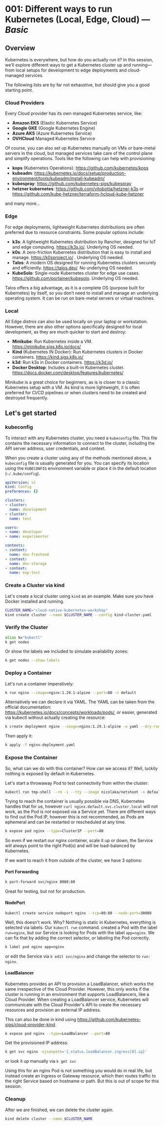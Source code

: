 # **001:** Different ways to run Kubernetes (Local, Edge, Cloud) — *Basic*

## Overview

Kubernetes is everywhere, but how do you actually run it? In this session, we’ll explore different ways to get a Kubernetes cluster up and running—from local setups for development to edge deployments and cloud-managed services.

The following lists are by far not exhaustive, but should give you a good starting point.

### Cloud Providers

Every Cloud provider has its own managed Kubernetes service, like:

* **Amazon EKS** (Elastic Kubernetes Service)
* **Google GKE** (Google Kubernetes Engine)
* **Azure AKS** (Azure Kubernetes Service)
* **OVHCloud** Managed Kubernetes Service

Of course, you can also set up Kubernetes manually on VMs or bare-metal servers in the cloud, but managed services take care of the control plane and simplify operations. Tools like the following can help with provisioning:

* **kops** (Kubernetes Operations): <https://github.com/kubernetes/kops>
* **kubeadm**: <https://kubernetes.io/docs/setup/production-environment/tools/kubeadm/install-kubeadm/>
* **kubespray**: <https://github.com/kubernetes-sigs/kubespray>
* **hetzner kubernetes**: <https://github.com/vitobotta/hetzner-k3s> or <https://github.com/kube-hetzner/terraform-hcloud-kube-hetzner>

and many more...

### Edge

For edge deployments, lightweight Kubernetes distributions are often preferred due to resource constraints. Some popular options include:

* **k3s**: A lightweight Kubernetes distribution by Rancher, designed for IoT and edge computing. <https://k3s.io/>. Underlying OS needed.
* **k0s**: A zero-friction Kubernetes distribution that is easy to install and manage. <https://k0sproject.io/> . Underlying OS needed.
* **Talos**: A modern OS designed for running Kubernetes clusters securely and efficiently. <https://talos.dev/>. No underlying OS needed.
* **KubeSolo**: Single-node Kubernetes cluster for edge use cases. <https://github.com/portainer/kubesolo>. Underlying OS needed.

Talos offers a big advantage, as it is a complete OS (purpose built for Kubernetes) by itself, so you don’t need to install and manage an underlying operating system. It can be run on bare-metal servers or virtual machines.

### Local

All Edge distros can also be used locally on your laptop or workstation. However, there are also other options specifically designed for local development, as they are much quicker to start and destroy:

* **Minikube**: Run Kubernetes inside a VM. <https://minikube.sigs.k8s.io/docs/>
* **Kind** (Kubernetes IN Docker): Run Kubernetes clusters in Docker containers. <https://kind.sigs.k8s.io/>
* **k3d**: Run k3s in Docker containers. <https://k3d.io/>
* **Docker Desktop**: Includes a built-in Kubernetes cluster. <https://docs.docker.com/desktop/features/kubernetes/>

Minikube is a great choice for beginners, as is is closer to a classic Kubernetes setup with a VM. As kind is more lightweight, it is often preferred for CI/CD pipelines or when clusters need to be created and destroyed frequently.

## Let's get started

### kubeconfig

To interact with any Kubernetes cluster, you need a `kubeconfig` file. This file contains the necessary information to connect to the cluster, including the API server address, user credentials, and context.

When you create a cluster using any of the methods mentioned above, a `kubeconfig` file is usually generated for you. You can specify its location using the `KUBECONFIG` environment variable or place it in the default location (`~/.kube/config`).

```yaml
apiVersion: v1
kind: Config
preferences: {}

clusters:
- cluster:
  name: development
- cluster:
  name: test

users:
- name: developer
- name: experimenter

contexts:
- context:
  name: dev-frontend
- context:
  name: dev-storage
- context:
  name: exp-test
```

### Create a Cluster via kind

Let's create a local cluster using `kind` as an example. Make sure you have Docker installed and running.

```sh
CLUSTER_NAME="cloud-native-kubernetes-workshop"
kind create cluster --name $CLUSTER_NAME --config kind-cluster.yaml
```

### Verify the Cluster

```sh
alias k="kubectl"
k get nodes
```

Or show the labels we included to simulate availability zones:

```sh
k get nodes --show-labels
```

### Deploy a Container

Let's run a container imperatively:

```sh
k run nginx --image=nginx:1.29.1-alpine --port=80 -n default
```

Alternatively we can declare it via YAML. The YAML can be taken from the official documentation: <https://kubernetes.io/docs/concepts/workloads/pods/>, or easier, generated via kubectl without actually creating the resource:

```sh
k create deployment nginx --image=nginx:1.29.1-alpine -o yaml --dry-run=client > nginx-deployment.yaml
```

Then apply it:

```sh
k apply -f nginx-deployment.yaml
```

### Expose the Container

So, what can we do with this container? How can we access it? Well, luckily nothing is exposed by default in Kubernetes.

Let's start a throwaway Pod to test connectivity from within the cluster:

```sh
kubectl run tmp-shell --rm -i --tty --image nicolaka/netshoot -n default
```

Trying to reach the container is usually possible via DNS, Kubernetes handles that for us, however `curl nginx.default.svc.cluster.local` will not work, as the Pod is not exposed via a Service yet. There are different ways to find out the Pod IP, however this is not recommended, as Pods are ephemeral and can be restarted or rescheduled at any time.

```sh
k expose pod nginx --type=ClusterIP --port=80
```

So even if we restart our nginx container, scale it up or down, the Service will always point to the right Pod(s) and will be load-balanced by Kubernetes.

If we want to reach it from outside of the cluster, we have 3 options:

#### Port Forwarding

```sh
k port-forward svc/nginx 8080:80
```

Great for testing, but not for production.

#### NodePort

```sh
kubectl create service nodeport nginx --tcp=80:80 --node-port=30080
```

Well, this doesn't work. Why? Nothing is static in Kubernetes, everything is selected via labels. Our `kubectl run` command. created a Pod with the label `run=nginx`, but our Service is looking for Pods with the label `app=nginx`. We can fix that by adding the correct selector, or labeling the Pod correctly.

```sh
k label pod nginx app=nginx
```

or edit the Service via `k edit svc/nginx` and change the selector to `run: nginx`.

#### LoadBalancer

Kubernetes provides an API to provision a LoadBalancer, which works the same irrespective of the Cloud Provider. However, this only works if the cluster is running in an environment that supports LoadBalancers, like a Cloud Provider. When creating a LoadBalancer service, Kubernetes will communicate with the Cloud Provider's API to create the necessary resources and provision an external IP address.

This can also be done in kind using <https://github.com/kubernetes-sigs/cloud-provider-kind>.

```sh
k expose pod nginx --type=LoadBalancer --port=80
```

Get the provisioned IP address:

```sh
k get svc nginx -ojsonpath='{.status.loadBalancer.ingress[0].ip}'
```

or look it up manually via `k get svc`

Using this for an nginx Pod is not something you would do in real life, but instead create an Ingress or Gateway resource, which then routes traffic to the right Service based on hostname or path. But this is out of scope for this session.

### Cleanup

After we are finished, we can delete the cluster again.

```sh
kind delete cluster --name $CLUSTER_NAME
```
